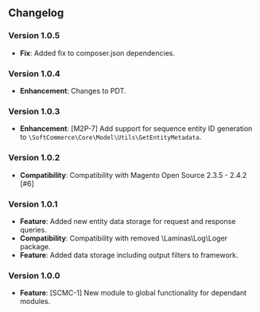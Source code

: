## Changelog

### Version 1.0.5
- **Fix**: Added fix to composer.json dependencies.

### Version 1.0.4
- **Enhancement**: Changes to PDT.

### Version 1.0.3
- **Enhancement**: [M2P-7] Add support for sequence entity ID generation to `\SoftCommerce\Core\Model\Utils\GetEntityMetadata`.

### Version 1.0.2
- **Compatibility**: Compatibility with Magento Open Source 2.3.5 - 2.4.2 [#6]

### Version 1.0.1
- **Feature**: Added new entity data storage for request and response queries.
- **Compatibility**: Compatibility with removed \Laminas\Log\Loger package.
- **Feature**: Added data storage including output filters to framework.

### Version 1.0.0
- **Feature**: [SCMC-1] New module to global functionality for dependant modules.

